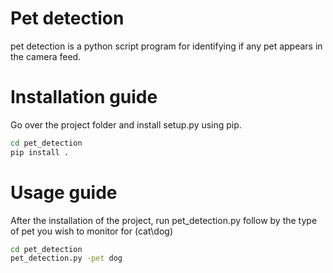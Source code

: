 # Pet detection

pet detection is a python script program for identifying if any pet appears in the camera feed.


# Installation guide

Go over the project folder and install setup.py using pip.

```bash
cd pet_detection
pip install .
```

# Usage guide

After the installation of the project, run pet_detection.py  follow by the type of pet you wish to monitor for (cat\dog)

```bash
cd pet_detection
pet_detection.py -pet dog
```